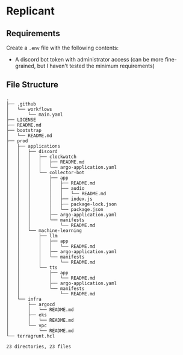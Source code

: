 # Replicant


## Requirements
Create a `.env` file with the following contents:
* A discord bot token with administrator access (can be more fine-grained, but I haven't tested the minimum requirements)

## File Structure
```
.
├── .github
│   └── workflows
│       └── main.yaml
├── LICENSE
├── README.md
├── bootstrap
│   └── README.md
├── prod
│   ├── applications
│   │   ├── discord
│   │   │   ├── clockwatch
│   │   │   │   ├── README.md
│   │   │   │   └── argo-application.yaml
│   │   │   └── collector-bot
│   │   │       ├── app
│   │   │       │   ├── README.md
│   │   │       │   ├── audio
│   │   │       │   │   └── README.md
│   │   │       │   ├── index.js
│   │   │       │   ├── package-lock.json
│   │   │       │   └── package.json
│   │   │       ├── argo-application.yaml
│   │   │       └── manifests
│   │   │           └── README.md
│   │   └── machine-learning
│   │       ├── llm
│   │       │   ├── app
│   │       │   │   └── README.md
│   │       │   ├── argo-application.yaml
│   │       │   └── manifests
│   │       │       └── README.md
│   │       └── tts
│   │           ├── app
│   │           │   └── README.md
│   │           ├── argo-application.yaml
│   │           └── manifests
│   │               └── README.md
│   └── infra
│       ├── argocd
│       │   └── README.md
│       ├── eks
│       │   └── README.md
│       └── vpc
│           └── README.md
└── terragrunt.hcl

23 directories, 23 files
```
